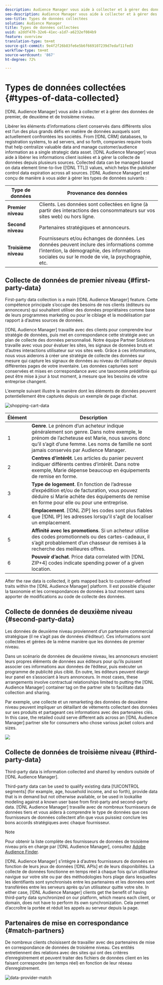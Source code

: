 ```yaml
---
description: Audience Manager vous aide à collecter et à gérer des données de premier, de deuxième et de troisième niveau.
seo-description: Audience Manager vous aide à collecter et à gérer des données de premier, de deuxième et de troisième niveau.
seo-title: Types de données collectées
solution: Audience Manager
title: Types de données collectées
uuid: a2ddf470-32e6-41ec-a1d7-a6232ef084b9
feature: overview
translation-type: tm+mt
source-git-commit: 9e4f2f26b83fe6e5b6f669107239d7edaf11fed3
workflow-type: tm+mt
source-wordcount: '867'
ht-degree: 72%

---
```



# Types de données collectées {#types-of-data-collected}

[!DNL Audience Manager] vous aide à collecter et à gérer des données de premier, de deuxième et de troisième niveau.

Libérer les éléments d’informations client conservés dans différents silos est l’un des plus grands défis en matière de données auxquels sont actuellement confrontées les sociétés. From [!DNL CRM] databases, to registration systems, to ad servers, and so forth, companies require tools that help centralize valuable data and manage customer/audience information as a single strategic data asset. [!DNL Audience Manager] vous aide à libérer les informations client isolées et à gérer la collecte de données depuis plusieurs sources. Collected data can be managed based on data element time-to-live ([!DNL TTL]) values, which helps the publisher control data expiration across all sources. [!DNL Audience Manager] est conçu de manière à vous aider à gérer les types de données suivants :

| Type de données | Provenance des données |
|---|---|
| **Premier niveau** | Clients. Les données sont collectées en ligne (à partir des interactions des consommateurs sur vos sites web) ou hors ligne. |
| **Second niveau** | Partenaires stratégiques et annonceurs. |
| **Troisième niveau** | Fournisseurs et/ou échanges de données. Les données peuvent inclure des informations comme l’intention, la démographie, des informations sociales ou sur le mode de vie, la psychographie, etc. |

## Collecte de données de premier niveau {#first-party-data}

First-party data collection is a main [!DNL Audience Manager] feature. Cette compétence principale s’occupe des besoins de nos clients (éditeurs ou annonceurs) qui souhaitent utiliser des données propriétaires comme base de leurs programmes marketing ou pour le ciblage et la modélisation par rapport à d’autres sources de données.

[!DNL Audience Manager] travaille avec des clients pour comprendre leur stratégie de données, puis met en correspondance cette stratégie avec un plan de collecte des données personnalisé. Notre équipe Partner Solutions travaille avec vous pour évaluer les sites, les signaux de données bruts et d’autres interactions utilisateur sur vos sites web. Grâce à ces informations, nous vous aiderons à créer une stratégie de collecte des données sur mesure qui capture les signaux de données au niveau de l’utilisateur depuis différentes pages de votre inventaire. Les données capturées sont conservées et mises en correspondance avec une taxonomie prédéfinie qui peut être mise à jour à tout moment, à mesure que les besoins de votre entreprise changent.

L’exemple suivant illustre la manière dont les éléments de données peuvent potentiellement être capturés depuis un exemple de page d’achat.

![shopping-cart-data](assets/shopping-cart-data.png)

| Élément | Description |
|---|---|
| 1 | **Genre**. Le prénom d’un acheteur indique généralement son genre. Dans notre exemple, le prénom de l’acheteuse est Marie, nous savons donc qu’il s’agit d’une femme. Les noms de famille ne sont jamais conservés par Audience Manager. |
| 2 | **Centres d’intérêt**. Les articles du panier peuvent indiquer différents centres d’intérêt. Dans notre exemple, Marie dépense beaucoup en équipements de remise en forme. |
| 3 | **Type de logement**. En fonction de l’adresse d’expédition et/ou de facturation, vous pouvez déduire si Marie achète des équipements de remise en forme pour elle ou pour une entreprise. |
| 4 | **Emplacement**. [!DNL ZIP] les codes sont plus fiables que [!DNL IP] les adresses lorsqu&#39;il s&#39;agit de localiser un emplacement. |
| 5 | **Affinité avec les promotions**. Si un acheteur utilise des codes promotionnels ou des cartes-cadeaux, il s’agit probablement d’un chasseur de remises à la recherche des meilleures offres. |
| 6 | **Pouvoir d’achat**. Price data correlated with [!DNL ZIP+4] codes indicate spending power of a given location. |

After the raw data is collected, it gets mapped back to customer-defined traits within the [!DNL Audience Manager] platform. Il est possible d’ajuster la taxonomie et les correspondances de données à tout moment sans apporter de modifications au code de collecte des données.

## Collecte de données de deuxième niveau {#second-party-data}

Les données de deuxième niveau proviennent d’un partenaire commercial stratégique (il ne s’agit pas de données d’éditeur). Ces informations sont collectées et gérées de la même manière que les données de premier niveau.

Dans un scénario de données de deuxième niveau, les annonceurs envoient leurs propres éléments de données aux éditeurs pour qu’ils puissent associer ces informations aux données de l’éditeur, puis exécuter un programme de publicité plus ciblé. En outre, les éditeurs peuvent élargir leur panel en s’associant à leurs annonceurs. In most cases, these arrangements involve contractual relationships limited to putting the [!DNL Audience Manager] container tag on the partner site to facilitate data collection and sharing.

Par exemple, une collecte et un remarketing des données de deuxième niveau peuvent impliquer un détaillant de vêtements collectant des données sur ses produits et partageant ces informations avec des partenaires clés. In this case, the retailed could serve different ads across an [!DNL Audience Manager] partner site for consumers who chose various jacket colors and sizes.

![](assets/shopping-cart-traits.png)

## Collecte de données de troisième niveau {#third-party-data}

Third-party data is information collected and shared by vendors outside of [!DNL Audience Manager].

Third-party data can be used to qualify existing data [!UICONTROL segments] (for example, age, household income, and so forth), provide data that is in demand but not otherwise available, or be used in lookalike modeling against a known user base from first-party and second-party data. [!DNL Audience Manager] travaille avec de nombreux fournisseurs de données tiers et vous aidera à comprendre le type de données que ces fournisseurs de données collectent afin que vous puissiez conclure les bons accords stratégiques avec chaque fournisseur.

>[!NOTE]
>
>Pour obtenir la liste complète des fournisseurs de données de troisième niveau pris en charge par [!DNL Audience Manager], consultez [Adobe Audience Finder](https://www.adobe-audience-finder.com/).

[!DNL Audience Manager] s’intègre à d’autres fournisseurs de données en fonction de leurs jeux de données [!DNL APIs] et de leurs disponibilités. La collecte de données fonctionne en temps réel à chaque fois qu’un utilisateur navigue sur votre site ou par des méthodologies hors plage dans lesquelles les identifiants sont synchronisés entre les partenaires et les données sont transférées entre les serveurs après qu’un utilisateur quitte votre site. In either case, [!DNL Audience Manager] clients get the benefit of having third-party data synchronized on our platform, which means each client, or domain, does not have to perform its own synchronization. Cela permet d’accroître la portée et réduit les appels au serveur depuis la page.

## Partenaires de mise en correspondance {#match-partners}

De nombreux clients choisissent de travailler avec des partenaires de mise en correspondance de données de troisième niveau. Ces entités entretiennent des relations avec des sites qui ont des critères d’enregistrement et peuvent traiter des fichiers de données client en les faisant correspondre (en temps réel) en fonction de leur réseau d’enregistrement.

![data-provider-match](assets/data-provider-match.png)
